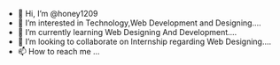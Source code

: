- 👋 Hi, I’m @honey1209
- 👀 I’m interested in Technology,Web Development and Designing....
- 🌱 I’m currently learning Web Designing And Development....
- 💞️ I’m looking to collaborate on Internship regarding Web Designing....
- 📫 How to reach me ...

<!---
honey1209/honey1209 is a ✨ special ✨ repository because its `README.md` (this file) appears on your GitHub profile.
You can click the Preview link to take a look at your changes.
--->
